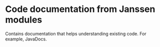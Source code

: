 # Code documentation from Janssen modules

Contains documentation that helps understanding existing code. For example, JavaDocs.

